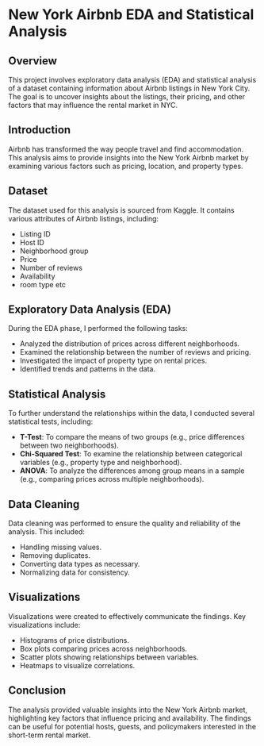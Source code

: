 # New York Airbnb EDA and Statistical Analysis

## Overview

This project involves exploratory data analysis (EDA) and statistical analysis of a dataset containing information about Airbnb listings in New York City. The goal is to uncover insights about the listings, their pricing, and other factors that may influence the rental market in NYC.

## Introduction

Airbnb has transformed the way people travel and find accommodation. This analysis aims to provide insights into the New York Airbnb market by examining various factors such as pricing, location, and property types. 

## Dataset

The dataset used for this analysis is sourced from Kaggle. It contains various attributes of Airbnb listings, including:

- Listing ID
- Host ID
- Neighborhood group
- Price
- Number of reviews
- Availability
- room type etc


## Exploratory Data Analysis (EDA)

During the EDA phase, I performed the following tasks:

- Analyzed the distribution of prices across different neighborhoods.
- Examined the relationship between the number of reviews and pricing.
- Investigated the impact of property type on rental prices.
- Identified trends and patterns in the data.

## Statistical Analysis

To further understand the relationships within the data, I conducted several statistical tests, including:

- **T-Test**: To compare the means of two groups (e.g., price differences between two neighborhoods).
- **Chi-Squared Test**: To examine the relationship between categorical variables (e.g., property type and neighborhood).
- **ANOVA**: To analyze the differences among group means in a sample (e.g., comparing prices across multiple neighborhoods).

## Data Cleaning

Data cleaning was performed to ensure the quality and reliability of the analysis. This included:

- Handling missing values.
- Removing duplicates.
- Converting data types as necessary.
- Normalizing data for consistency.

## Visualizations

Visualizations were created to effectively communicate the findings. Key visualizations include:

- Histograms of price distributions.
- Box plots comparing prices across neighborhoods.
- Scatter plots showing relationships between variables.
- Heatmaps to visualize correlations.

## Conclusion

The analysis provided valuable insights into the New York Airbnb market, highlighting key factors that influence pricing and availability. The findings can be useful for potential hosts, guests, and policymakers interested in the short-term rental market.


